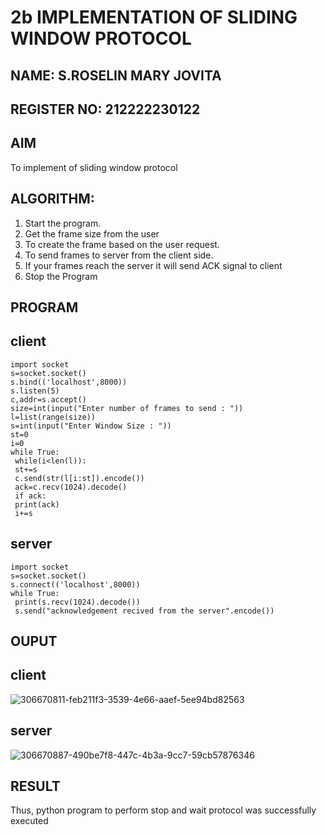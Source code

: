 # 2b IMPLEMENTATION OF SLIDING WINDOW PROTOCOL
## NAME: S.ROSELIN MARY JOVITA
## REGISTER NO: 212222230122
## AIM
To implement of sliding window protocol
## ALGORITHM:
1. Start the program.
2. Get the frame size from the user
3. To create the frame based on the user request.
4. To send frames to server from the client side.
5. If your frames reach the server it will send ACK signal to client
6. Stop the Program
## PROGRAM
## client
```
import socket
s=socket.socket()
s.bind(('localhost',8000))
s.listen(5)
c,addr=s.accept()
size=int(input("Enter number of frames to send : "))
l=list(range(size))
s=int(input("Enter Window Size : "))
st=0
i=0
while True:
 while(i<len(l)):
 st+=s
 c.send(str(l[i:st]).encode())
 ack=c.recv(1024).decode()
 if ack:
 print(ack)
 i+=s
```
## server
```
import socket
s=socket.socket()
s.connect(('localhost',8000))
while True: 
 print(s.recv(1024).decode())
 s.send("acknowledgement recived from the server".encode())
```
## OUPUT
## client
![306670811-feb211f3-3539-4e66-aaef-5ee94bd82563](https://github.com/kabilan22000284/2b_SLIDING_WINDOW_PROTOCOL/assets/123469171/821b6189-2989-4c67-afbb-8f903188a1ed)

## server
![306670887-490be7f8-447c-4b3a-9cc7-59cb57876346](https://github.com/kabilan22000284/2b_SLIDING_WINDOW_PROTOCOL/assets/123469171/4d2857c9-ac95-42d5-ba7b-4fc94fa3c74a)

## RESULT
Thus, python program to perform stop and wait protocol was successfully executed
